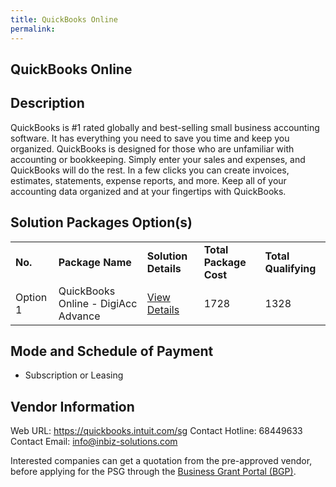```yaml
---
title: QuickBooks Online
permalink: 
---
```


## QuickBooks Online

## Description

QuickBooks is #1 rated globally and best-selling small business accounting software. It has everything you need to save you time and keep you organized. QuickBooks is designed for those who are unfamiliar with accounting or bookkeeping. Simply enter your sales and expenses, and QuickBooks will do the rest. In a few clicks you can create invoices, estimates, statements, expense reports, and more. Keep all of your accounting data organized and at your fingertips with QuickBooks.

## Solution Packages Option(s)

<table>
<tr>
<td><b>No.</b></td>
<td><b>Package Name</b></td>
<td><b>Solution Details</b></td>
<td><b>Total Package Cost</b></td>
<td><b>Total Qualifying</b></td>
</tr>
<tr>
<td>Option 1</td>
<td>QuickBooks Online - DigiAcc Advance</td>
<td><a href='https://www.gobusiness.gov.sg/images/psg/InBusiness_Solutions_20200762_Desensitised_Annex_3_Part_1.pdf'>View Details</a></td>
<td>1728</td>
<td>1328</td>
</tr>
</table>

## Mode and Schedule of Payment

 - Subscription or Leasing

## Vendor Information

 Web URL: https://quickbooks.intuit.com/sg 
Contact Hotline: 68449633 
Contact Email: info@inbiz-solutions.com 


Interested companies can get a quotation from the pre-approved vendor, before applying for the PSG through the <a href='https://www.businessgrants.gov.sg/'>Business Grant Portal (BGP)</a>.
